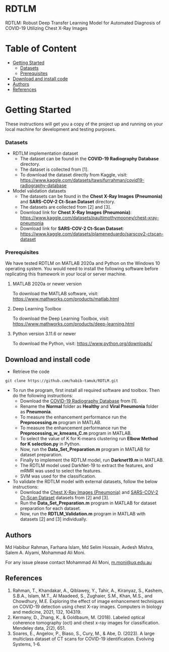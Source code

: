# RDTLM

RDTLM: Robust Deep Transfer Learning Model for Automated Diagnosis of COVID-19 Utilizing Chest X-Ray Images

# Table of Content
*	[Getting Started](#getting-started)
    *	[Datasets](#datasets)
    *	[Prerequisites](#prerequisites)
*	[Download and install code](#download-and-install-code)
*	[Authors](#authors)
*	[References](#references)

# Getting Started

These instructions will get you a copy of the project up and running on your local machine for development and testing purposes. 

### Datasets
+ RDTLM implementation dataset
   + The dataset can be found in the **COVID-19 Radiography Database** directory.
   + The dataset is collected from [1].
   + To download the dataset directly from Kaggle, visit: https://www.kaggle.com/datasets/tawsifurrahman/covid19-radiography-database
+ Model validation datasets
   + The datasets can be found in the **Chest X-Ray Images (Pneumonia)** and **SARS-COV-2 Ct-Scan Dataset** directory.
   + The datasets are collected from [2] and [3].
   + Download link for **Chest X-Ray Images (Pneumonia)**: https://www.kaggle.com/datasets/paultimothymooney/chest-xray-pneumonia
   + Download link for **SARS-COV-2 Ct-Scan Dataset**: https://www.kaggle.com/datasets/plameneduardo/sarscov2-ctscan-dataset

### Prerequisites

We have tested RDTLM on MATLAB 2020a and Python on the Windows 10 operating system. You would need to install the following software before replicating this framework in your local or server machine. 

1. MATLAB 2020a or newer version

    To download the MATLAB software, visit: https://www.mathworks.com/products/matlab.html
   
2. Deep Learning Toolbox

   To download the Deep Learning Toolbox, visit: https://www.mathworks.com/products/deep-learning.html

3. Python version 3.11.6 or newer
   
    To download the Python, visit: https://www.python.org/downloads/ 
    

## Download and install code

- Retrieve the code

```
git clone https://github.com/habib-tamuk/RDTLM.git

```

- To run the program, first install all required software and toolbox. Then do the following instructions:
    - Download the [COVID-19 Radiography Database](#datasets) from [1].
    - Rename the **Normal** folder as **Healthy** and **Viral Pneumonia** folder as **Pneumonia**.
    - To measure the enhancement performance run the **Preprocessing.m** program in MATLAB.
    - To measure the enhancement performance run the **Preprocessing_w_kmeans_C.m** program in MATLAB.
    - To select the value of K for K-means clustering run **Elbow Method for K selection.py** in Python.
    - Now, run the **Data_Set_Preparation.m** program in MATLAB for dataset preparation.
    - Finally to implement the RDTLM model, run **Darknet19.m** in MATLAB.
    - The RDTLM model used DarkNet-19 to extract the features, and mRMR was used to select the features.
    - SVM was used for the classification.
- To validate the RDTLM model with external datasets, follow the below instructions:
    - Download the [Chest X-Ray Images (Pneumonia)](#datasets) and [SARS-COV-2 Ct-Scan Dataset](#datasets) datasets from [2] and [3].
    - Run the **Data_Set_Preparation.m** program in MATLAB for dataset preparation for each dataset.
    - Now, run the **RDTLM_Validation.m** program in MATLAB with datasets [2] and [3] individually. 

## Authors

Md Habibur Rahman, Farhana Islam, Md Selim Hossain, Avdesh Mishra, Salem A. Alyami, Mohammad Ali Moni. 

For any issue please contact Mohammad Ali Moni, m.moni@uq.edu.au 

## References

1. Rahman, T., Khandakar, A., Qiblawey, Y., Tahir, A., Kiranyaz, S., Kashem, S.B.A., Islam, M.T., Al Maadeed, S., Zughaier, S.M., Khan, M.S., and Chowdhury, M.E. Exploring the effect of image enhancement techniques on COVID-19 detection using chest X-ray images. Computers in biology and medicine, 2021, 132, 104319.
2. Kermany, D., Zhang, K., & Goldbaum, M. (2018). Labeled optical coherence tomography (oct) and chest x-ray images for classification. Mendeley data, 2(2), 651.
3. Soares, E., Angelov, P., Biaso, S., Cury, M., & Abe, D. (2023). A large multiclass dataset of CT scans for COVID-19 identification. Evolving Systems, 1-6.
